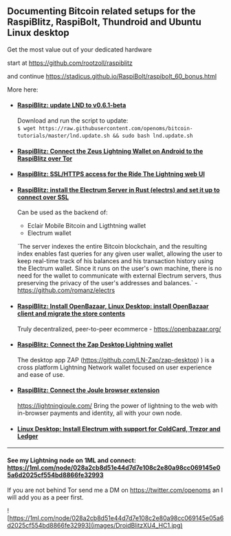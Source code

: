 ## Documenting Bitcoin related setups for the RaspiBlitz, RaspiBolt, Thundroid and Ubuntu Linux desktop
Get the most value out of your dedicated hardware

start at https://github.com/rootzoll/raspiblitz

and continue https://stadicus.github.io/RaspiBolt/raspibolt_60_bonus.html

More here:

* #### [RaspiBlitz: update LND to v0.6.1-beta](lnd.update.v0.6.1-beta.sh)
    Download and run the script to update:  
    `$ wget https://raw.githubusercontent.com/openoms/bitcoin-tutorials/master/lnd.update.sh && sudo bash lnd.update.sh`

* #### [RaspiBlitz: Connect the Zeus Lightning Wallet on Android to the RaspiBlitz over Tor](Zeus_to_RaspiBlitz_through_Tor.md)

* #### [RaspiBlitz: SSL/HTTPS access for the Ride The Lightning web UI](nginx/README.md)

* #### [RaspiBlitz: install the Electrum Server in Rust (electrs) and set it up to connect over SSL](electrs/README.md)
    Can be used as the backend of:
    * Eclair Mobile Bitcoin and Ligthtning wallet
    * Electrum wallet

    \`The server indexes the entire Bitcoin blockchain, and the resulting index enables fast queries for any given user wallet, allowing the user to keep real-time track of his balances and his transaction history using the Electrum wallet. Since it runs on the user's own machine, there is no need for the wallet to communicate with external Electrum servers, thus preserving the privacy of the user's addresses and balances.\` - https://github.com/romanz/electrs

* #### [RaspiBlitz: Install OpenBazaar, Linux Desktop: install OpenBazaar client and migrate the store contents](https://gist.github.com/openoms/ba843f7c44ff9c7ca0b5a80e12a0aeb4)
    Truly decentralized, peer-to-peer ecommerce - https://openbazaar.org/

* #### [RaspiBlitz: Connect the Zap Desktop Lightning wallet](ZAPtoRaspiBolt/README.md)  
    The desktop app ZAP (https://github.com/LN-Zap/zap-desktop) ) is a cross platform Lightning Network wallet focused on user experience and ease of use.

* #### [RaspiBlitz: Connect the Joule browser extension](JouleToRaspiBlitz.md) 
    https://lightningjoule.com/
    Bring the power of lightning to the web with in-browser payments and identity, all with your own node.

* #### [Linux Desktop: Install Electrum with support for ColdCard, Trezor and Ledger](Electrum_ColdCard_Trezor_Ledger_EPS.md)

---

#### See my Lightning node on 1ML and connect: https://1ml.com/node/028a2cb8d51e44d7d7e108c2e80a98cc069145e05a6d2025cf554bd8866fe32993
If you are not behind Tor send me a DM on https://twitter.com/openoms an I will add you as a peer first.

![https://1ml.com/node/028a2cb8d51e44d7d7e108c2e80a98cc069145e05a6d2025cf554bd8866fe32993](images/DroidBlitzXU4_HC1.jpg)
